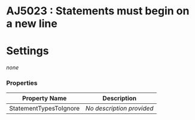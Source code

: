 # AJ5023 : Statements must begin on a new line



# Settings

*none*

### Properties

| Property Name          | Description               |
|------------------------|---------------------------|
| StatementTypesToIgnore | *No description provided* |

